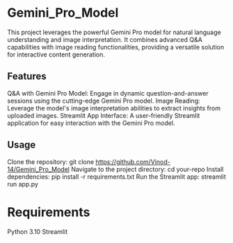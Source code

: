 # Gemini_Pro_Model
This project leverages the powerful Gemini Pro model for natural language understanding and image interpretation. It combines advanced Q&amp;A capabilities with image reading functionalities, providing a versatile solution for interactive content generation.
## Features
Q&A with Gemini Pro Model: Engage in dynamic question-and-answer sessions using the cutting-edge Gemini Pro model.
Image Reading: Leverage the model's image interpretation abilities to extract insights from uploaded images.
Streamlit App Interface: A user-friendly Streamlit application for easy interaction with the Gemini Pro model.
## Usage
Clone the repository: git clone https://github.com/Vinod-14/Gemini_Pro_Model
Navigate to the project directory: cd your-repo
Install dependencies: pip install -r requirements.txt 
Run the Streamlit app: streamlit run app.py


# Requirements
Python 3.10
Streamlit


